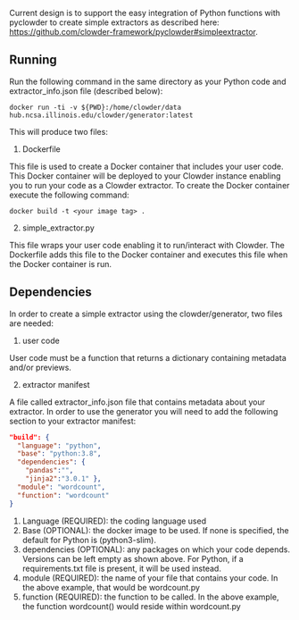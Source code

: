 Current design is to support the easy integration of Python functions with pyclowder to create simple extractors as described here: https://github.com/clowder-framework/pyclowder#simpleextractor.

## Running
Run the following command in the same directory as your Python code and extractor_info.json file (described below):
```
docker run -ti -v ${PWD}:/home/clowder/data hub.ncsa.illinois.edu/clowder/generator:latest
```
This will produce two files:
1. Dockerfile

This file is used to create a Docker container that includes your user code. This Docker container will be deployed to your Clowder instance enabling you to run your code as a Clowder extractor. To create the Docker container execute the following command:

```
docker build -t <your image tag> .
```
2. simple_extractor.py

This file wraps your user code enabling it to run/interact with Clowder. The Dockerfile adds this file to the Docker container and executes this file when the Docker container is run.

## Dependencies
In order to create a simple extractor using the clowder/generator, two files are needed:
1. user code

User code must be a function that returns a dictionary containing metadata and/or previews.

2. extractor manifest

A file called extractor_info.json file that contains metadata about your extractor. In order to use the generator you will need to add the following section to your extractor manifest:

```JSON
"build": {
  "language": "python",
  "base": "python:3.8",
  "dependencies": {
    "pandas":"",
    "jinja2":"3.0.1" },
  "module": "wordcount",
  "function": "wordcount"
}
```
1. Language (REQUIRED): the coding language used
2. Base (OPTIONAL): the docker image to be used. If none is specified, the default for Python is (python3-slim).
3. dependencies (OPTIONAL): any packages on which your code depends. Versions can be left empty as shown above. For Python, if a requirements.txt file is present, it will be used instead.
4. module (REQUIRED): the name of your file that contains your code. In the above example, that would be wordcount.py
5. function (REQUIRED): the function to be called. In the above example, the function wordcount() would reside within wordcount.py
